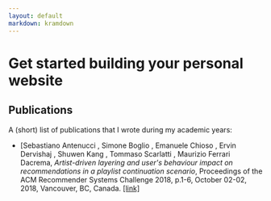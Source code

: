 ```yaml
---
layout: default
markdown: kramdown
---
```



# Get started building your personal website

## Publications

A (short) list of publications that I wrote during my academic years:

* [Sebastiano Antenucci , Simone Boglio , Emanuele Chioso , Ervin Dervishaj , Shuwen Kang , Tommaso Scarlatti , Maurizio Ferrari Dacrema, *Artist-driven layering and user's behaviour impact on recommendations in a playlist continuation scenario*, Proceedings of the ACM Recommender Systems Challenge 2018, p.1-6, October 02-02, 2018, Vancouver, BC, Canada. [[link]]()